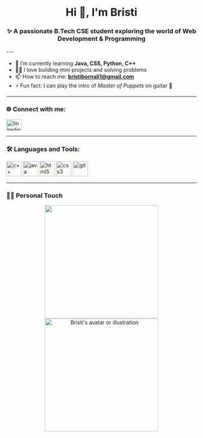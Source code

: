 <h1 align="center">Hi 👋, I'm Bristi</h1>
<h3 align="center">✨ A passionate B.Tech CSE student exploring the world of Web Development & Programming</h3>
---

- 🌱 I’m currently learning **Java, CSS, Python, C++**
- 👩‍💻 I love building mini projects and solving problems
- 📫 How to reach me: **bristibornali1@gmail.com**
- ⚡ Fun fact: I can play the intro of *Master of Puppets* on guitar 🎸

---

### 🌐 Connect with me:
<p align="left">
<a href="https://www.linkedin.com/in/bristi-borah-457b89315" target="blank">
  <img align="center" src="https://cdn.jsdelivr.net/gh/devicons/devicon/icons/linkedin/linkedin-original.svg" alt="linkedin" height="30" width="40" />
</a>
</p>

---

### 🛠 Languages and Tools:
<p align="left">
<img src="https://cdn.jsdelivr.net/gh/devicons/devicon/icons/cplusplus/cplusplus-original.svg" alt="c++" width="40" height="40"/>
<img src="https://cdn.jsdelivr.net/gh/devicons/devicon/icons/java/java-original.svg" alt="java" width="40" height="40"/>
<img src="https://cdn.jsdelivr.net/gh/devicons/devicon/icons/html5/html5-original.svg" alt="html5" width="40" height="40"/>
<img src="https://cdn.jsdelivr.net/gh/devicons/devicon/icons/css3/css3-original.svg" alt="css3" width="40" height="40"/>
<img src="https://cdn.jsdelivr.net/gh/devicons/devicon/icons/git/git-original.svg" alt="git" width="40" height="40"/>
</p>


---

### 🧍‍♀️ Personal Touch

<p align="center">
<!-- Put this (eg) photo here -->

  <img src="https://share.google/images/v10RmV7nvWChRInBS" width="300"/>
<img src="eytttt" alt="Bristi's avatar or illustration" width="300"/>
</p>

<!-- Example: If you upload a cartoon image in your repo, you can replace it like:
<img src="https://share.google/images/v10RmV7nvWChRInBS" width="300"/>
-->

